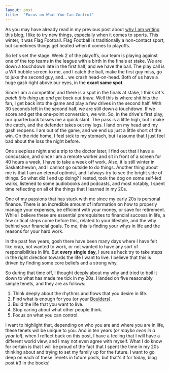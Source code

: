 ```yaml
---
layout: post
title:  "Focus on What You Can Control"
---
```

As you may have already read in my previous post about [why I am writing this blog](https://tonyneufeld.blog/2025/05/05/Why-am-I-starting-this-Blog/), I like to try new things, especially when it comes to sports. This winter, it was Flag Football. Flag Football is traditionally a non-contact sport, but sometimes things get heated when it comes to playoffs. 

So let's set the stage. Week 2 of the playoffs, our team is playing against one of the top teams in the league with a birth in the finals at stake. We are down a touchdown late in the first half, and we have the ball. The play call is a WR bubble screen to me, and I catch the ball, make the first guy miss, go to juke the second guy, and… we crash head-on-head. Both of us have a huge gash right above our eyes, in the **exact same spot**. 

Since I am a competitor, and there is a spot in the finals at stake,  I think *let's patch this thing up and get back out there.* Well this is where shit hits the fan, I get back into the game and play a few drives in the second half. With 30 seconds left in the second half, we are still down a touchdown. If we score and get the one-point conversion, we win. So, in the drive's first play, our quarterback tosses me a quick slant. The pass is a little high, but I make the catch, and the defender takes out my legs. I land on my head and my gash reopens. I am out of the game, and we end up just a little short of the win. On the ride home, I feel sick to my stomach, but I assume that I just feel bad about the loss the night before. 

One sleepless night and a trip to the doctor later, I find out that I have a concussion, and since I am a remote worker and sit in front of a screen for 40 hours a week, I have to take a week off work. Also, it is still winter in Saskatchewan, and I cannot go outside to do things. Another thing about me is that I am an eternal optimist, and I always try to see the bright side of things. So what did I end up doing? I rested, took the dog on some self-led walks, listened to some audiobooks and podcasts, and most notably, I spent time reflecting on all of the things that I learned in my 20s.

One of my passions that has stuck with me since my early 20s is personal finance. There is an incredible amount of information on how to properly manage your expenses, be efficient with your money, or save for retirement. While I believe these are essential prerequisites to financial success in life, a few critical steps come before this, related to your lifestyle, and the why behind your financial goals. To me, this is finding your whys in life and the reasons for your hard work. 

In the past few years, gosh there have been many days where I have felt like crap, not wanted to work, or not wanted to have any sort of responsibilities in life. But **every single** **day,** I sure as heck try to take steps in the right direction towards the life I want to live. I believe that this is driven by finding some core beliefs and a strong why.

So during that time off, I thought deeply about my why and tried to boil it down to what has made me tick in my 20s. I landed on five reasonably simple tenets, and they are as follows:

1. Think deeply about the rhythms and flows that you desire in life.  
2. Find what is enough for you (or your [Boulders](https://tonyneufeld.blog/2025/04/28/Boulders/)).  
3. Build the life that you want to live.  
4. Stop caring about what other people think.  
5. Focus on what you can control.

I want to highlight that, depending on who you are and where you are in life, these tenets will be unique to you. And in ten years (*or maybe even in a year lol*), when I reflect back on this post, I have a feeling that I will have a different world view, and I may not even agree with myself. What I do know for certain is that I will be proud of the fact that I spent the time in my 20s thinking about and trying to set my family up for the future. I want to go deep on each of these Tenets in future posts, but that's it for today, blog post \#3 in the books\!
